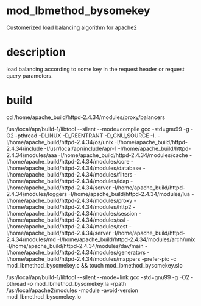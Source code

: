 # mod_lbmethod_bysomekey
Customerized load balancing algorithm for apache2

# description
load balancing according to some key in the request header or request query parameters.

# build
cd /home/apache_build/httpd-2.4.34/modules/proxy/balancers

/usr/local/apr/build-1/libtool --silent --mode=compile gcc -std=gnu99  -g -O2 -pthread -DLINUX -D_REENTRANT -D_GNU_SOURCE -I. -I/home/apache_build/httpd-2.4.34/os/unix -I/home/apache_build/httpd-2.4.34/include -I/usr/local/apr/include/apr-1 -I/home/apache_build/httpd-2.4.34/modules/aaa -I/home/apache_build/httpd-2.4.34/modules/cache -I/home/apache_build/httpd-2.4.34/modules/core -I/home/apache_build/httpd-2.4.34/modules/database -I/home/apache_build/httpd-2.4.34/modules/filters -I/home/apache_build/httpd-2.4.34/modules/ldap -I/home/apache_build/httpd-2.4.34/server -I/home/apache_build/httpd-2.4.34/modules/loggers -I/home/apache_build/httpd-2.4.34/modules/lua -I/home/apache_build/httpd-2.4.34/modules/proxy -I/home/apache_build/httpd-2.4.34/modules/http2 -I/home/apache_build/httpd-2.4.34/modules/session -I/home/apache_build/httpd-2.4.34/modules/ssl -I/home/apache_build/httpd-2.4.34/modules/test -I/home/apache_build/httpd-2.4.34/server -I/home/apache_build/httpd-2.4.34/modules/md -I/home/apache_build/httpd-2.4.34/modules/arch/unix -I/home/apache_build/httpd-2.4.34/modules/dav/main -I/home/apache_build/httpd-2.4.34/modules/generators -I/home/apache_build/httpd-2.4.34/modules/mappers -prefer-pic -c mod_lbmethod_bysomekey.c && touch mod_lbmethod_bysomekey.slo

/usr/local/apr/build-1/libtool --silent --mode=link gcc -std=gnu99  -g -O2 -pthread -o mod_lbmethod_bysomekey.la -rpath /usr/local/apache2/modules -module -avoid-version  mod_lbmethod_bysomekey.lo
